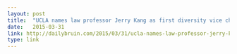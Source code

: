 ```yaml
---
layout: post
title:  "UCLA names law professor Jerry Kang as first diversity vice chancellor"
date:   2015-03-31 
link: http://dailybruin.com/2015/03/31/ucla-names-law-professor-jerry-kang-as-first-diversity-vice-chancellor/
type: link
---
```

